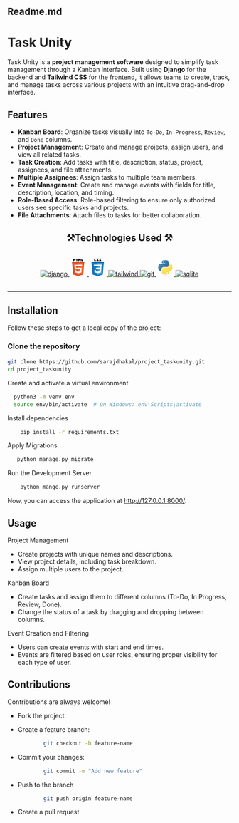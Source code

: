 
## Readme.md
# Task Unity

Task Unity is a **project management software** designed to simplify task management through a Kanban interface. Built using **Django** for the backend and **Tailwind CSS** for the frontend, it allows teams to create, track, and manage tasks across various projects with an intuitive drag-and-drop interface.

## Features

- **Kanban Board**: Organize tasks visually into `To-Do`, `In Progress`, `Review`, and `Done` columns.
- **Project Management**: Create and manage projects, assign users, and view all related tasks.
- **Task Creation**: Add tasks with title, description, status, project, assignees, and file attachments.
- **Multiple Assignees**: Assign tasks to multiple team members.
- **Event Management**: Create and manage events with fields for title, description, location, and timing.
- **Role-Based Access**: Role-based filtering to ensure only authorized users see specific tasks and projects.
- **File Attachments**: Attach files to tasks for better collaboration.
  
<h2 align="center">⚒️Technologies Used ⚒️</h2>
<br/>
<div align="center">
    <a href="https://www.djangoproject.com/" target="_blank" rel="noreferrer"> 
        <img src="https://cdn.worldvectorlogo.com/logos/django.svg" alt="django" width="40" height="40"/> 
    </a>
    <a href="https://www.w3.org/html/" target="_blank" rel="noreferrer"> 
        <img src="https://raw.githubusercontent.com/devicons/devicon/master/icons/html5/html5-original-wordmark.svg" alt="html5" width="40" height="40"/> 
    </a>
    <a href="https://www.w3schools.com/css/" target="_blank" rel="noreferrer"> 
        <img src="https://raw.githubusercontent.com/devicons/devicon/master/icons/css3/css3-original-wordmark.svg" alt="css3" width="40" height="40"/> 
    </a>
    <a href="https://tailwindcss.com/" target="_blank" rel="noreferrer"> 
        <img src="https://www.vectorlogo.zone/logos/tailwindcss/tailwindcss-icon.svg" alt="tailwind" width="40" height="40"/> 
    </a>
    <a href="https://git-scm.com/" target="_blank" rel="noreferrer"> 
        <img src="https://www.vectorlogo.zone/logos/git-scm/git-scm-icon.svg" alt="git" width="40" height="40"/> 
    </a>
    <a href="https://www.python.org" target="_blank" rel="noreferrer"> 
        <img src="https://raw.githubusercontent.com/devicons/devicon/master/icons/python/python-original.svg" alt="python" width="40" height="40"/> 
    </a>
    <a href="https://www.sqlite.org/" target="_blank" rel="noreferrer"> 
        <img src="https://www.vectorlogo.zone/logos/sqlite/sqlite-icon.svg" alt="sqlite" width="40" height="40"/> 
    </a>
</div>

<br/>
<hr/>

## Installation

Follow these steps to get a local copy of the project:

### Clone the repository
```bash
git clone https://github.com/sarajdhakal/project_taskunity.git
cd project_taskunity
```
Create and activate a virtual environment

```bash
  python3 -m venv env
  source env/bin/activate  # On Windows: env\Scripts\activate
```

Install dependencies

```bash
    pip install -r requirements.txt
```
Apply Migrations
 
 ```bash
    python manage.py migrate
```
Run the Development Server

```bash
    python mange.py runserver
```
Now, you can access the application at http://127.0.0.1:8000/.

    

## Usage
Project Management

 - Create projects with unique names and descriptions.
 - View project details, including task breakdown.
 - Assign multiple users to the project.

Kanban Board

- Create tasks and assign them to different columns (To-Do, In Progress, Review, Done).
- Change the status of a task by dragging and dropping between columns.

Event Creation and Filtering

- Users can create events with start and end times.
- Events are filtered based on user roles, ensuring proper visibility for each type of user.


## Contributions

Contributions are always welcome!

  - Fork the project.

  - Create a feature branch:
      ```bash
              git checkout -b feature-name
      ```
  -  Commit your changes:
      ```bash
              git commit -m "Add new feature"
      ```
  - Push to the branch
      ```bash
              git push origin feature-name
      ```
  - Create a pull request


